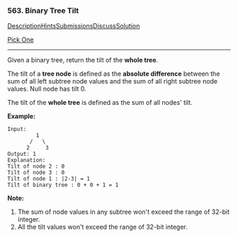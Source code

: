 ### 563. Binary Tree Tilt

[Description](https://leetcode.com/problems/binary-tree-tilt/description/)[Hints](https://leetcode.com/problems/binary-tree-tilt/hints/)[Submissions](https://leetcode.com/problems/binary-tree-tilt/submissions/)[Discuss](https://leetcode.com/problems/binary-tree-tilt/discuss/)[Solution](https://leetcode.com/problems/binary-tree-tilt/solution/)

[Pick One](https://leetcode.com/problems/random-one-question/)

------

Given a binary tree, return the tilt of the **whole tree**.

The tilt of a **tree node** is defined as the **absolute difference** between the sum of all left subtree node values and the sum of all right subtree node values. Null node has tilt 0.

The tilt of the **whole tree** is defined as the sum of all nodes' tilt.

**Example:**

```
Input: 
         1
       /   \
      2     3
Output: 1
Explanation: 
Tilt of node 2 : 0
Tilt of node 3 : 0
Tilt of node 1 : |2-3| = 1
Tilt of binary tree : 0 + 0 + 1 = 1
```

**Note:**

1. The sum of node values in any subtree won't exceed the range of 32-bit integer.
2. All the tilt values won't exceed the range of 32-bit integer.